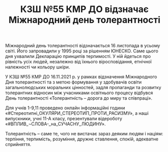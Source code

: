 ﻿---
title: КЗШ №55 КМР ДО відзначає Міжнародний день толерантності
---

Міжнародний день толерантності відзначається 16 листопада в усьому світі. Його запровадили у 1995 році за рішенням ЮНЕСКО. Саме цього дня ухвалили Декларацію принципів терпимості. У ній йдеться про рівність усіх людей, незалежно від їхнього віросповідання, етнічної належності чи кольору шкіри.

У КЗШ №55 КМР ДО 16.11.2021 р. у рамках відзначення Міжнародного Дня толерантності та з метою формування у здобувачів освіти загальнолюдських моральних цінностей, задля пропаганди та розвитку толерантних відносин між учасниками освітнього процесу відбувся День толерантності  «Толерантність – дорога до миру та співпраці».

Для учнів 1-9,11 проведено онлайн інформаційні години «#Стереотипні_ОКУЛЯРИ_СТЕРЕОТИП_ПРОТИ_РАСИЗМУ», а наші випускники, учні 11-А класу, презентували відероботу «#ВПЛИВ_¬СЛОВА-_на_СУЧАСНУ_ЛЮДИНУ».

Толерантність – саме те, чого не вистачає зараз деяким людям і націям: терпіння, терпимість, розуміння, дружнє ставлення, спокій, адекватне сприйняття.

<youtube id="D1867WwBq6A"></youtube>